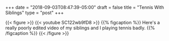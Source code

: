 +++
date = "2018-09-03T08:47:39-05:00"
draft = false
title = "Tennis With Siblings"
type = "post"
+++

{{< figure >}}
{{< youtube SC122wb9fD8 >}}
{{% figcaption %}}
Here's a really poorly edited video of my siblings and I playing tennis badly.
{{% /figcaption %}}
{{< /figure >}}
